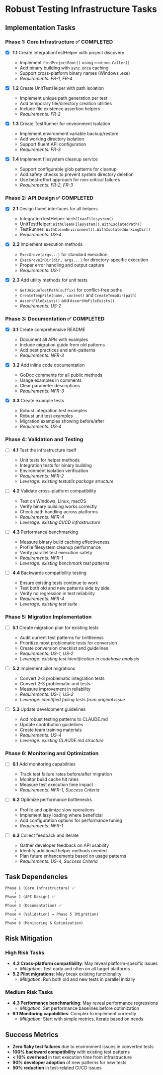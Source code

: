 # Robust Testing Infrastructure Tasks

## Implementation Tasks

### Phase 1: Core Infrastructure ✅ COMPLETED

- [x] **1.1** Create IntegrationTestHelper with project discovery
    - Implement `findProjectRoot()` using `runtime.Caller()`
    - Add binary building with `sync.Once` caching
    - Support cross-platform binary names (Windows .exe)
    - _Requirements: FR-1, FR-4_

- [x] **1.2** Create UnitTestHelper with path isolation
    - Implement unique path generation per test
    - Add temporary file/directory creation utilities
    - Include file existence assertion helpers
    - _Requirements: FR-2_

- [x] **1.3** Create TestRunner for environment isolation
    - Implement environment variable backup/restore
    - Add working directory isolation
    - Support fluent API configuration
    - _Requirements: FR-3_

- [x] **1.4** Implement filesystem cleanup service
    - Support configurable glob patterns for cleanup
    - Add safety checks to prevent system directory deletion
    - Use best-effort approach for non-critical failures
    - _Requirements: FR-2, FR-3_

### Phase 2: API Design ✅ COMPLETED

- [x] **2.1** Design fluent interfaces for all helpers
    - IntegrationTestHelper: `WithCleanFilesystem()`
    - UnitTestHelper: `WithCleanFilesystem().WithIsolatedPath()`
    - TestRunner: `WithCleanEnvironment().WithIsolatedWorkingDir()`
    - _Requirements: US-4_

- [x] **2.2** Implement execution methods
    - `ExecGrove(args...)` for standard execution
    - `ExecGroveInDir(dir, args...)` for directory-specific execution
    - Proper error handling and output capture
    - _Requirements: US-1_

- [x] **2.3** Add utility methods for unit tests
    - `GetUniqueTestPath(suffix)` for conflict-free paths
    - `CreateTempFile(name, content)` and `CreateTempDir(path)`
    - `AssertFileExists()` and `AssertNoFileExists()`
    - _Requirements: US-2_

### Phase 3: Documentation ✅ COMPLETED

- [x] **3.1** Create comprehensive README
    - Document all APIs with examples
    - Include migration guide from old patterns
    - Add best practices and anti-patterns
    - _Requirements: NFR-3_

- [x] **3.2** Add inline code documentation
    - GoDoc comments for all public methods
    - Usage examples in comments
    - Clear parameter descriptions
    - _Requirements: NFR-3_

- [x] **3.3** Create example tests
    - Robust integration test examples
    - Robust unit test examples
    - Migration examples showing before/after
    - _Requirements: US-4_

### Phase 4: Validation and Testing

- [ ] **4.1** Test the infrastructure itself
    - Unit tests for helper methods
    - Integration tests for binary building
    - Environment isolation verification
    - _Requirements: NFR-2_
    - _Leverage: existing testutils package structure_

- [ ] **4.2** Validate cross-platform compatibility
    - Test on Windows, Linux, macOS
    - Verify binary building works correctly
    - Check path handling across platforms
    - _Requirements: NFR-4_
    - _Leverage: existing CI/CD infrastructure_

- [ ] **4.3** Performance benchmarking
    - Measure binary build caching effectiveness
    - Profile filesystem cleanup performance
    - Verify parallel test execution safety
    - _Requirements: NFR-1_
    - _Leverage: existing benchmark test patterns_

- [ ] **4.4** Backwards compatibility testing
    - Ensure existing tests continue to work
    - Test both old and new patterns side by side
    - Verify no regression in test reliability
    - _Requirements: NFR-4_
    - _Leverage: existing test suite_

### Phase 5: Migration Implementation

- [ ] **5.1** Create migration plan for existing tests
    - Audit current test patterns for brittleness
    - Prioritize most problematic tests for conversion
    - Create conversion checklist and guidelines
    - _Requirements: US-1, US-2_
    - _Leverage: existing test identification in codebase analysis_

- [ ] **5.2** Implement pilot migrations
    - Convert 2-3 problematic integration tests
    - Convert 2-3 problematic unit tests
    - Measure improvement in reliability
    - _Requirements: US-1, US-2_
    - _Leverage: identified failing tests from original issue_

- [ ] **5.3** Update development guidelines
    - Add robust testing patterns to CLAUDE.md
    - Update contribution guidelines
    - Create team training materials
    - _Requirements: US-4_
    - _Leverage: existing CLAUDE.md structure_

### Phase 6: Monitoring and Optimization

- [ ] **6.1** Add monitoring capabilities
    - Track test failure rates before/after migration
    - Monitor build cache hit rates
    - Measure test execution time impact
    - _Requirements: NFR-1, Success Criteria_

- [ ] **6.2** Optimize performance bottlenecks
    - Profile and optimize slow operations
    - Implement lazy loading where beneficial
    - Add configuration options for performance tuning
    - _Requirements: NFR-1_

- [ ] **6.3** Collect feedback and iterate
    - Gather developer feedback on API usability
    - Identify additional helper methods needed
    - Plan future enhancements based on usage patterns
    - _Requirements: US-4, Success Criteria_

## Task Dependencies

```
Phase 1 (Core Infrastructure) ✅
    ↓
Phase 2 (API Design) ✅
    ↓
Phase 3 (Documentation) ✅
    ↓
Phase 4 (Validation) → Phase 5 (Migration)
    ↓                      ↓
Phase 6 (Monitoring & Optimization)
```

## Risk Mitigation

### High Risk Tasks

- **4.2 Cross-platform compatibility**: May reveal platform-specific issues
    - _Mitigation_: Test early and often on all target platforms
- **5.2 Pilot migrations**: May break existing functionality
    - _Mitigation_: Run both old and new tests in parallel initially

### Medium Risk Tasks

- **4.3 Performance benchmarking**: May reveal performance regressions
    - _Mitigation_: Set performance baselines before optimization
- **6.1 Monitoring capabilities**: Complex to implement correctly
    - _Mitigation_: Start with simple metrics, iterate based on needs

## Success Metrics

- **Zero flaky test failures** due to environment issues in converted tests
- **100% backward compatibility** with existing test patterns
- **< 10% overhead** in test execution time from infrastructure
- **90% developer adoption** of new patterns for new tests
- **50% reduction** in test-related CI/CD issues
